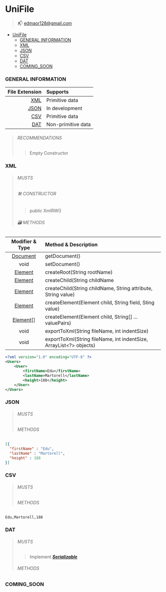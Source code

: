 # UniFile
> 📬 [edmaor128@gmail.com](mailto:edmaor128@gmial.com)

<!-- TOC -->
* [UniFile](#unifile)
    * [GENERAL INFORMATION](#general-information)
    * [XML](#xml)
    * [JSON](#json)
    * [CSV](#csv)
    * [DAT](#dat)
    * [COMING_SOON](#coming_soon)
<!-- TOC -->

### GENERAL INFORMATION

 |  File Extension | Supports            |
|----------------:|:--------------------|
|     [XML](#xml) | Primitive data      |
|   [JSON](#json) | In development      |
|     [CSV](#csv) | Primitive data      |
|     [DAT](#dat) | Non-primitive data  |

> ###### RECOMMENDATIONS
> > Empty Constructor

### XML
> ###### MUSTS
> ###### 🛠️ CONSTRUCTOR
> > public XmlRW()
> ###### 🗃️ METHODS

|                                           Modifier & Type                                           | Method & Description                                               |
|:---------------------------------------------------------------------------------------------------:|:-------------------------------------------------------------------|
|  [Document](https://docs.oracle.com/en/java/javase/17/docs/api/java.xml/org/w3c/dom/Document.html)  | getDocument()                                                      |
|                                                void                                                 | setDocument()                                                      |
|   [Element](https://docs.oracle.com/en/java/javase/17/docs/api/java.xml/org/w3c/dom/Element.html)   | createRoot(String rootName)                                        |
|   [Element](https://docs.oracle.com/en/java/javase/17/docs/api/java.xml/org/w3c/dom/Element.html)   | createChild(String childName                                       |
|   [Element](https://docs.oracle.com/en/java/javase/17/docs/api/java.xml/org/w3c/dom/Element.html)   | createChild(String childName, String attribute, String value)      |
|   [Element](https://docs.oracle.com/en/java/javase/17/docs/api/java.xml/org/w3c/dom/Element.html)   | createElement(Element child, String field, Sting value)            |
| [Element\[\]](https://docs.oracle.com/en/java/javase/17/docs/api/java.xml/org/w3c/dom/Element.html) | createElement(Element child, String[] ... valuePairs)              |
|                                                void                                                 | exportToXml(String fileName, int indentSize)                       |
|                                                void                                                 | exportToXml(String fileName, int indentSize, ArrayList<?> objects) |

```xml
<?xml version="1.0" encoding="UTF-8" ?>
<Users>
    <User>
        <firstName>Edu</firstName>
        <lastName>Martorell</lastName>
        <height>188</height>
    </User>
</Users>
```

### JSON
> ###### MUSTS
> ###### METHODS

```json
[{
  "firstName" : "Edu",
  "lastName" : "Martorell",
  "height" : 188
}]
```

### CSV
> ###### MUSTS
> ###### METHODS

```csv
Edu,Martorell,188
```

### DAT
> ###### MUSTS
> > Implement ***[Serializable](https://docs.oracle.com/javase/7/docs/api/java/io/Serializable.html)***
> ###### METHODS

### COMING_SOON